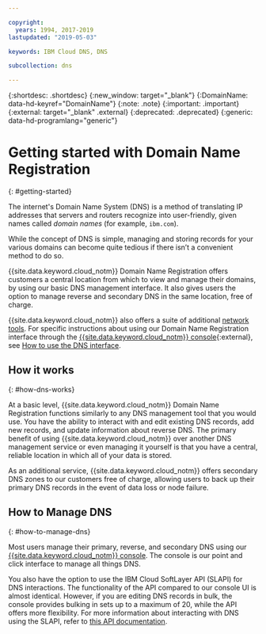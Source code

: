 ```yaml
---

copyright:
  years: 1994, 2017-2019
lastupdated: "2019-05-03"

keywords: IBM Cloud DNS, DNS

subcollection: dns

---
```


{:shortdesc: .shortdesc}
{:new_window: target="_blank"}
{:DomainName: data-hd-keyref="DomainName"}
{:note: .note}
{:important: .important}
{:external: target="_blank" .external}
{:deprecated: .deprecated}
{:generic: data-hd-programlang="generic"}

# Getting started with Domain Name Registration
{: #getting-started}

The internet's Domain Name System (DNS) is a method of translating IP addresses that servers and routers recognize into user-friendly, given names called _domain names_ (for example, `ibm.com`).

While the concept of DNS is simple, managing and storing records for your various domains can become quite tedious if there isn’t a convenient method to do so.

{{site.data.keyword.cloud_notm}} Domain Name Registration offers customers a central location from which to view and manage their domains, by using our basic DNS management interface. It also gives users the option to manage reverse and secondary DNS in the same location, free of charge.

{{site.data.keyword.cloud_notm}} also offers a suite of additional [network tools](/docs/network-tools?topic=network-tools-getting-started). For specific instructions about using our Domain Name Registration interface through the [{{site.data.keyword.cloud_notm}} console](https://{DomainName}/){:external}, see [How to use the DNS interface](/docs/dns?topic=dns-how-to-use-the-dns-interface).

## How it works
{: #how-dns-works}

At a basic level, {{site.data.keyword.cloud_notm}} Domain Name Registration functions similarly to any DNS management tool that you would use. You have the ability to interact with and edit existing DNS records, add new records, and update information about reverse DNS. The primary benefit of using {{site.data.keyword.cloud_notm}} over another DNS management service or even managing it yourself is that you have a central, reliable location in which all of your data is stored.

As an additional service, {{site.data.keyword.cloud_notm}} offers secondary DNS zones to our customers free of charge, allowing users to back up their primary DNS records in the event of data loss or node failure.

## How to Manage DNS
{: #how-to-manage-dns}

Most users manage their primary, reverse, and secondary DNS using our [{{site.data.keyword.cloud_notm}} console](https://{DomainName}/). The console is our point and click interface to manage all things DNS.

You also have the option to use the IBM Cloud SoftLayer API (SLAPI) for DNS interactions. The functionality of the API compared to our console UI is almost identical. However, if you are editing DNS records in bulk, the console provides bulking in sets up to a maximum of 20, while the API offers more flexibility. For more information about interacting with DNS using the SLAPI, refer to [this API documentation](/docs/dns?topic=dns-getting-started-with-the-dns-api#getting-started-with-the-dns-api).
